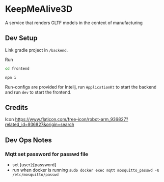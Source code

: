 # KeepMeAlive3D
A service that renders GLTF models in the context of manufacturing

## Dev Setup

Link gradle project in `/backend`.


Run 
```bash
cd frontend
```

```bash
npm i
```

Run-configs are provided for Intelij, run `ApplicationKt` to start the backend and run `dev` to start the frontend.

## Credits

Icon https://www.flaticon.com/free-icon/robot-arm_936827?related_id=936827&origin=search

## Dev Ops Notes

### Mqtt set password for passwd file

- set [user]:[password]
- run when docker is running `sudo docker exec mqtt mosquitto_passwd -U /etc/mosquitto/passwd`
